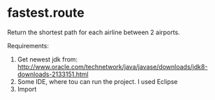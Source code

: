 # fastest.route
Return the shortest path for each airline between 2 airports.

Requirements:
  1. Get newest jdk from: http://www.oracle.com/technetwork/java/javase/downloads/jdk8-downloads-2133151.html
  2. Some IDE, where tou can run the project. I used Eclipse
  3. Import

